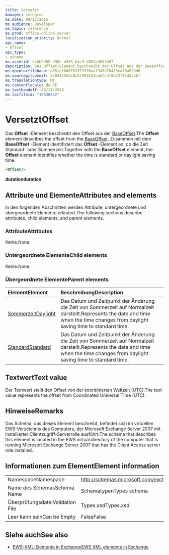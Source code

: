 ```yaml
---
title: Versetzt
manager: sethgros
ms.date: 09/17/2015
ms.audience: Developer
ms.topic: reference
ms.prod: office-online-server
localization_priority: Normal
api_name:
- Offset
api_type:
- schema
ms.assetid: dcbb9d85-d90c-4363-b4c9-d081ad03f407
description: Das Offset-Element beschreibt den Offset aus der BaseOffset. Zusammen mit dem BaseOffset-Element identifiziert das Offset-Element an, ob die Zeit Standard- oder Sommerzeit.
ms.openlocfilehash: d85fef0d67633733f6aa1943d70413ea70a528d6
ms.sourcegitcommit: 34041125dc8c5f993b21cebfc4f8b72f0fd2cb6f
ms.translationtype: MT
ms.contentlocale: de-DE
ms.lasthandoff: 06/11/2018
ms.locfileid: "19830642"
---
```

# <a name="offset"></a><span data-ttu-id="672a2-104">Versetzt</span><span class="sxs-lookup"><span data-stu-id="672a2-104">Offset</span></span>

<span data-ttu-id="672a2-105">Das **Offset** -Element beschreibt den Offset aus der [BaseOffset](baseoffset.md).</span><span class="sxs-lookup"><span data-stu-id="672a2-105">The **Offset** element describes the offset from the [BaseOffset](baseoffset.md).</span></span> <span data-ttu-id="672a2-106">Zusammen mit dem **BaseOffset** -Element identifiziert das **Offset** -Element an, ob die Zeit Standard- oder Sommerzeit.</span><span class="sxs-lookup"><span data-stu-id="672a2-106">Together with the **BaseOffset** element, the **Offset** element identifies whether the time is standard or daylight saving time.</span></span> 
  
```xml
<Offset/>
```

 <span data-ttu-id="672a2-107">**duration**</span><span class="sxs-lookup"><span data-stu-id="672a2-107">**duration**</span></span>
## <a name="attributes-and-elements"></a><span data-ttu-id="672a2-108">Attribute und Elemente</span><span class="sxs-lookup"><span data-stu-id="672a2-108">Attributes and elements</span></span>

<span data-ttu-id="672a2-109">In den folgenden Abschnitten werden Attribute, untergeordnete und übergeordnete Elemente erläutert.</span><span class="sxs-lookup"><span data-stu-id="672a2-109">The following sections describe attributes, child elements, and parent elements.</span></span>
  
### <a name="attributes"></a><span data-ttu-id="672a2-110">Attribute</span><span class="sxs-lookup"><span data-stu-id="672a2-110">Attributes</span></span>

<span data-ttu-id="672a2-111">Keine.</span><span class="sxs-lookup"><span data-stu-id="672a2-111">None.</span></span>
  
### <a name="child-elements"></a><span data-ttu-id="672a2-112">Untergeordnete Elemente</span><span class="sxs-lookup"><span data-stu-id="672a2-112">Child elements</span></span>

<span data-ttu-id="672a2-113">Keine.</span><span class="sxs-lookup"><span data-stu-id="672a2-113">None.</span></span>
  
### <a name="parent-elements"></a><span data-ttu-id="672a2-114">Übergeordnete Elemente</span><span class="sxs-lookup"><span data-stu-id="672a2-114">Parent elements</span></span>

|<span data-ttu-id="672a2-115">**Element**</span><span class="sxs-lookup"><span data-stu-id="672a2-115">**Element**</span></span>|<span data-ttu-id="672a2-116">**Beschreibung**</span><span class="sxs-lookup"><span data-stu-id="672a2-116">**Description**</span></span>|
|:-----|:-----|
|[<span data-ttu-id="672a2-117">Sommerzeit</span><span class="sxs-lookup"><span data-stu-id="672a2-117">Daylight</span></span>](daylight.md) <br/> |<span data-ttu-id="672a2-118">Das Datum und Zeitpunkt der Änderung die Zeit von Sommerzeit auf Normalzeit darstellt.</span><span class="sxs-lookup"><span data-stu-id="672a2-118">Represents the date and time when the time changes from daylight saving time to standard time.</span></span>  <br/> |
|[<span data-ttu-id="672a2-119">Standard</span><span class="sxs-lookup"><span data-stu-id="672a2-119">Standard</span></span>](standard.md) <br/> |<span data-ttu-id="672a2-120">Das Datum und Zeitpunkt der Änderung die Zeit von Sommerzeit auf Normalzeit darstellt.</span><span class="sxs-lookup"><span data-stu-id="672a2-120">Represents the date and time when the time changes from daylight saving time to standard time.</span></span>  <br/> |
   
## <a name="text-value"></a><span data-ttu-id="672a2-121">Textwert</span><span class="sxs-lookup"><span data-stu-id="672a2-121">Text value</span></span>

<span data-ttu-id="672a2-122">Der Textwert stellt den Offset von der koordinierten Weltzeit (UTC).</span><span class="sxs-lookup"><span data-stu-id="672a2-122">The text value represents the offset from Coordinated Universal Time (UTC).</span></span>
  
## <a name="remarks"></a><span data-ttu-id="672a2-123">Hinweise</span><span class="sxs-lookup"><span data-stu-id="672a2-123">Remarks</span></span>

<span data-ttu-id="672a2-124">Das Schema, das dieses Element beschreibt, befindet sich im virtuellen EWS-Verzeichnis des Computers, der Microsoft Exchange Server 2007 mit installierter Clientzugriff-Serverrolle ausführt.</span><span class="sxs-lookup"><span data-stu-id="672a2-124">The schema that describes this element is located in the EWS virtual directory of the computer that is running Microsoft Exchange Server 2007 that has the Client Access server role installed.</span></span>
  
## <a name="element-information"></a><span data-ttu-id="672a2-125">Informationen zum Element</span><span class="sxs-lookup"><span data-stu-id="672a2-125">Element information</span></span>

|||
|:-----|:-----|
|<span data-ttu-id="672a2-126">Namespace</span><span class="sxs-lookup"><span data-stu-id="672a2-126">Namespace</span></span>  <br/> |http://schemas.microsoft.com/exchange/services/2006/types  <br/> |
|<span data-ttu-id="672a2-127">Name des Schemas</span><span class="sxs-lookup"><span data-stu-id="672a2-127">Schema Name</span></span>  <br/> |<span data-ttu-id="672a2-128">Schematypen</span><span class="sxs-lookup"><span data-stu-id="672a2-128">Types schema</span></span>  <br/> |
|<span data-ttu-id="672a2-129">Überprüfungsdatei</span><span class="sxs-lookup"><span data-stu-id="672a2-129">Validation File</span></span>  <br/> |<span data-ttu-id="672a2-130">Types.xsd</span><span class="sxs-lookup"><span data-stu-id="672a2-130">Types.xsd</span></span>  <br/> |
|<span data-ttu-id="672a2-131">Leer kann sein</span><span class="sxs-lookup"><span data-stu-id="672a2-131">Can be Empty</span></span>  <br/> |<span data-ttu-id="672a2-132">False</span><span class="sxs-lookup"><span data-stu-id="672a2-132">False</span></span>  <br/> |
   
## <a name="see-also"></a><span data-ttu-id="672a2-133">Siehe auch</span><span class="sxs-lookup"><span data-stu-id="672a2-133">See also</span></span>



- [<span data-ttu-id="672a2-134">EWS-XML-Elemente in Exchange</span><span class="sxs-lookup"><span data-stu-id="672a2-134">EWS XML elements in Exchange</span></span>](ews-xml-elements-in-exchange.md)

